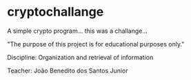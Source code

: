 # cryptochallange
A simple crypto program... this was a challange...

"The purpose of this project is for educational purposes only."

Discipline: Organization and retrieval of information

Teacher: João Benedito dos Santos Junior
